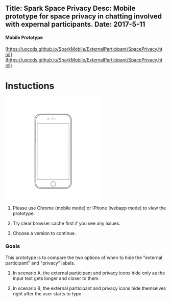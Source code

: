 Title: Spark Space Privacy
Desc: Mobile prototype for space privacy in chatting involved with expernal participants.
Date: 2017-5-11
---

#### Mobile Prototype

[https://uxccds.github.io/SparkMobile/ExternalParticipant/SpacePrivacy.html](https://uxccds.github.io/SparkMobile/ExternalParticipant/SpacePrivacy.html)


# Instuctions 
![Mobile](../../img_data/prototypes/Mobile-2x.png)

1) Please use Chrome (mobile mode) or IPhone (webapp mode) to view the prototype.

2) Try clear browser cache first if you see any issues.

3) Choose a version to continue.

### Goals	
This prototype is to compare the two options of when to hide the "external participant" and "privacy" labels.

1) In scenario A, the external participant and privacy icons hide only as the input text gets longer and closer to them.

2) In scenario B, the external participant and privacy icons hide themselves right after the user starts to type

